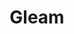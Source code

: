 ---
title: Gleam
description: Gleam the programming language (beam)
image:

# Badge style
# style:
#     background: "#ee99a0"
#     color: "#fff"
---